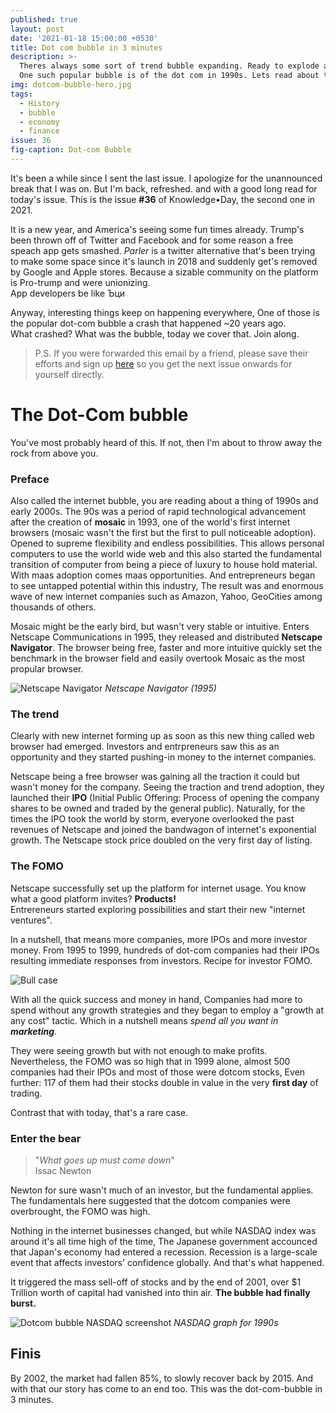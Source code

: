 ```yaml
---
published: true
layout: post
date: '2021-01-18 15:00:00 +0530'
title: Dot com bubble in 3 minutes
description: >-
  Theres always some sort of trend bubble expanding. Ready to explode at once.
  One such popular bubble is of the dot com in 1990s. Lets read about that
img: dotcom-bubble-hero.jpg
tags:
  - History
  - bubble
  - economy
  - finance
issue: 36
fig-caption: Dot-com Bubble
---
```

It's been a while since I sent the last issue. I apologize for the unannounced break that I was on. But I'm back, refreshed. and with a good long read for today's issue. This is the issue **#36** of Knowledge•Day, the second one in 2021.

It is a new year, and America's seeing some fun times already. Trump's been thrown off of Twitter and Facebook and for some reason a free speach app gets smashed. _Parler_ is a twitter alternative that's been trying to make some space since it's launch in 2018 and suddenly get's removed by Google and Apple stores. Because a sizable community on the platform is Pro-trump and were unionizing.  
App developers be like ­Ъци

Anyway, interesting things keep on happening everywhere, One of those is the popular dot-com bubble a crash that happened ~20 years ago.   
What crashed? What was the bubble, today we cover that. Join along.  

> P.S. If you were forwarded this email by a friend, please save their efforts and sign up [here](https://knowledgeday.in) so you get the next issue onwards for yourself directly.

# The Dot-Com bubble
You've most probably heard of this. If not, then I'm about to throw away the rock from above you.  

### Preface
Also called the internet bubble, you are reading about a thing of 1990s and early 2000s. The 90s was a period of rapid technological advancement after the creation of **mosaic** in 1993, one of the world's first internet browsers (mosaic wasn't the first but the first to pull noticeable adoption). Opened to supreme flexibility and endless possibilities. This allows personal computers to use the world wide web and this also started the fundamental transition of computer from being a piece of luxury to house hold material.    
With maas adoption comes maas opportunities. And entrepreneurs began to see untapped potential within this industry, The result was and enormous wave of new internet companies such as Amazon, Yahoo, GeoCities among thousands of others.

Mosaic might be the early bird, but wasn't very stable or intuitive. Enters Netscape Communications in 1995, they released and distributed **Netscape Navigator**. The browser being free, faster and more intuitive quickly set the benchmark in the browser field and easily overtook Mosaic as the most propular browser. 

![Netscape Navigator](https://d2bs8hqp6qvsw6.cloudfront.net/article/images/750x750/dimg/netscape-2.jpg)
_Netscape Navigator (1995)_

### The trend
Clearly with new internet forming up as soon as this new thing called web browser had emerged. Investors and entrpreneurs saw this as an opportunity and they started pushing-in money to the internet companies.  

Netscape being a free browser was gaining all the traction it could but wasn't money for the company. Seeing the traction and trend adoption, they launched their **IPO** (Initial Public Offering: Process of opening the company shares to be owned and traded by the general public). Naturally, for the times the IPO took the world by storm, everyone overlooked the past revenues of Netscape and joined the bandwagon of internet's exponential growth. The Netscape stock price doubled on the very first day of listing.  

### The FOMO
Netscape successfully set up the platform for internet usage. You know what a good platform invites? **Products!**  
Entrereneurs started exploring possibilities and start their new "internet ventures".  

In a nutshell, that means more companies, more IPOs and more investor money. From 1995 to 1999, hundreds of dot-com companies had their IPOs resulting immediate responses from investors. Recipe for investor FOMO.    

![Bull case](https://i0.wp.com/ninjatrader.com/blog/wp-content/uploads/2019/06/Bullish-Trend-hero-011519.png)

With all the quick success and money in hand, Companies had more to spend without any growth strategies and they began to employ a "growth at any cost" tactic. Which in a nutshell means _spend all you want in **marketing**_.

They were seeing growth but with not enough to make profits. Nevertheless, the FOMO was so high that in 1999 alone, almost 500 companies had their IPOs and most of those were dotcom stocks, Even further: 117 of them had their stocks double in value in the very **first day** of trading.  

Contrast that with today, that's a rare case.  

### Enter the bear
> "_What goes up must come down_"  
Issac Newton

Newton for sure wasn't much of an investor, but the fundamental applies. The fundamentals here suggested that the dotcom companies were overbrought, the FOMO was high.

Nothing in the internet businesses changed, but while NASDAQ index was around it's all time high of the time, The Japanese government accounced that Japan's economy had entered a recession. Recession is a large-scale event that affects investors' confidence globally. And that's what happened.

It triggered the mass sell-off of stocks and by the end of 2001, over $1 Trillion worth of capital had vanished into thin air. **The bubble had finally burst.**

![Dotcom bubble NASDAQ screenshot](https://media.warriortrading.com/2020/01/Dotcom.png)
_NASDAQ graph for 1990s_

## Finis
By 2002, the market had fallen 85%, to slowly recover back by 2015. And with that our story has come to an end too. This was the dot-com-bubble in 3 minutes.
